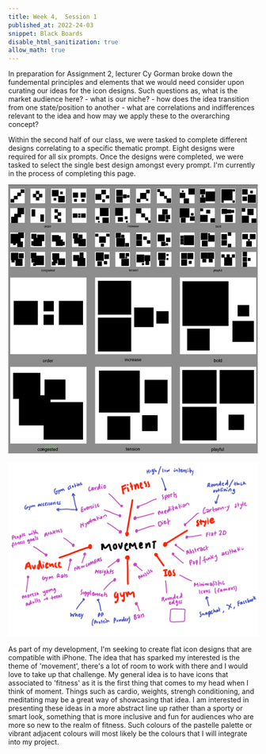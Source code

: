```yaml
---
title: Week 4,  Session 1
published_at: 2022-24-03
snippet: Black Boards
disable_html_sanitization: true
allow_math: true
---
```


In preparation for Assignment 2, lecturer Cy Gorman broke down the fundemental principles and elements that we would need consider upon curating our ideas for the icon designs. Such questions as, what is the market audience here? - what is our niche? - how does the idea transition from one state/position to another - what are correlations and indifferences relevant to the idea and how may we apply these to the overarching concept?

Within the second half of our class, we were tasked to complete different designs correlating to a specific thematic prompt. Eight designs were required for all six prompts. Once the designs were completed, we were tasked to select the single best design amongst every prompt. I'm currently in the process of completing this page. 

![BlackBoards](/static/w01s1/Black%20Squares.png)

![MovementMindmap](/static/w01s1/Movement%20Mindmap.webp)

As part of my development, I'm seeking to create flat icon designs that are compatible with iPhone. The idea that has sparked my interested is the theme of 'movement', there's a lot of room to work with there and I would love to take up that challenge. My general idea is to have icons that associated to 'fitness' as it is the first thing that comes to my head when I think of moment. Things such as cardio, weights, strengh conditioning, and meditating may be a great way of showcasing that idea. I am interested in presenting these ideas in a more abstract line up rather than a sporty or smart look, something that is more inclusive and fun for audiences who are more so new to the realm of fitness. Such colours of the pastelle palette or vibrant adjacent colours will most likely be the colours that I will integrate into my project. 



